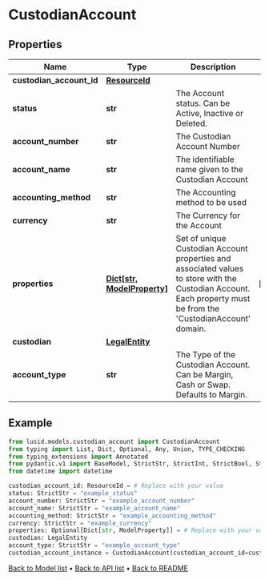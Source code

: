 # CustodianAccount

## Properties
Name | Type | Description | Notes
------------ | ------------- | ------------- | -------------
**custodian_account_id** | [**ResourceId**](ResourceId.md) |  | 
**status** | **str** | The Account status. Can be Active, Inactive or Deleted. | 
**account_number** | **str** | The Custodian Account Number | 
**account_name** | **str** | The identifiable name given to the Custodian Account | 
**accounting_method** | **str** | The Accounting method to be used | 
**currency** | **str** | The Currency for the Account | 
**properties** | [**Dict[str, ModelProperty]**](ModelProperty.md) | Set of unique Custodian Account properties and associated values to store with the Custodian Account. Each property must be from the &#39;CustodianAccount&#39; domain. | [optional] 
**custodian** | [**LegalEntity**](LegalEntity.md) |  | 
**account_type** | **str** | The Type of the Custodian Account. Can be Margin, Cash or Swap. Defaults to Margin. | 
## Example

```python
from lusid.models.custodian_account import CustodianAccount
from typing import List, Dict, Optional, Any, Union, TYPE_CHECKING
from typing_extensions import Annotated
from pydantic.v1 import BaseModel, StrictStr, StrictInt, StrictBool, StrictFloat, StrictBytes, Field, validator, ValidationError, conlist, constr
from datetime import datetime

custodian_account_id: ResourceId = # Replace with your value
status: StrictStr = "example_status"
account_number: StrictStr = "example_account_number"
account_name: StrictStr = "example_account_name"
accounting_method: StrictStr = "example_accounting_method"
currency: StrictStr = "example_currency"
properties: Optional[Dict[str, ModelProperty]] = # Replace with your value
custodian: LegalEntity
account_type: StrictStr = "example_account_type"
custodian_account_instance = CustodianAccount(custodian_account_id=custodian_account_id, status=status, account_number=account_number, account_name=account_name, accounting_method=accounting_method, currency=currency, properties=properties, custodian=custodian, account_type=account_type)

```

[Back to Model list](../README.md#documentation-for-models) &#8226; [Back to API list](../README.md#documentation-for-api-endpoints) &#8226; [Back to README](../README.md)

